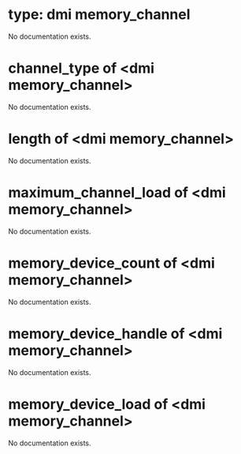 # type: dmi memory_channel

No documentation exists.

# channel_type of &lt;dmi memory_channel&gt;

No documentation exists.

# length of &lt;dmi memory_channel&gt;

No documentation exists.

# maximum_channel_load of &lt;dmi memory_channel&gt;

No documentation exists.

# memory_device_count of &lt;dmi memory_channel&gt;

No documentation exists.

# memory_device_handle of &lt;dmi memory_channel&gt;

No documentation exists.

# memory_device_load of &lt;dmi memory_channel&gt;

No documentation exists.
